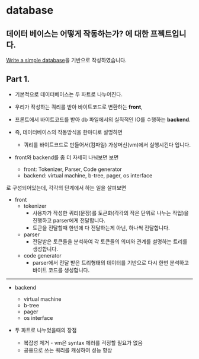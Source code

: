 # database

## 데이터 베이스는 어떻게 작동하는가? 에 대한 프젝트입니다.
[Write a simple database](https://cstack.github.io/db_tutorial/)을 기반으로 작성하였습니다.

## Part 1.
- 기본적으로 데이터베이스는 두 파트로 나누어진다.
- 우리가 작성하는 쿼리를 받아 바이트코드로 변환하는 **front**,
- 프론트에서 바이트코드를 받아 db 파일에서의 실직적인 IO를 수행하는 **backend**.
- 즉, 데이터베이스의 작동방식을 한마디로 설명하면
    - 쿼리를 바이트코드로 만들어서(컴파일) 가상머신(vm)에서 실행시킨다 입니다.

- front와 backend를 좀 더 자세히 나눠보면 보면
    - front: Tokenizer, Parser, Code generator
    - backend: virtual machine, b-tree, pager, os interface

로 구성되어있는데, 각각의 단계에서 하는 일을 살펴보면

- front
    - tokenizer
        - 사용자가 작성한 쿼리(문장)를 토큰화(각각의 작은 단위로 나누는 작업)을 진행하고 parser에게 전달합니다.
        - 토큰을 전달할때 한번에 다 전달하는게 아닌, 하나씩 전달합니다.
    - parser
        - 전달받은 토큰들을 분석하여 각 토큰들의 의미와 관계를 설명하는 트리를 생성합니다.
    - code generator
        - parser에서 전달 받은 트리형태의 데이터를 기반으로 다시 한번 분석하고 바이트 코드를 생성합니다. 
---
- backend
    - virtual machine
    - b-tree
    - pager
    - os interface

- 두 파트로 나누었을때의 장점
    - 복잡성 제거 - vm은 syntax 에러를 걱정할 필요가 없음
    - 공용으로 쓰는 쿼리를 캐싱하여 성능 향상
    